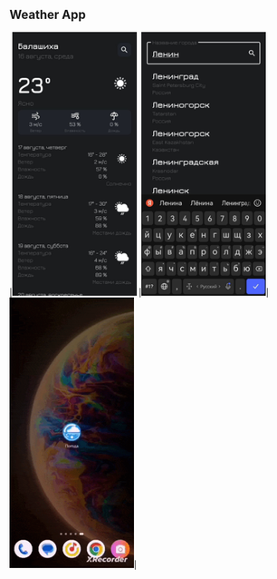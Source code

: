 ## Weather App  
|<img src="https://github.com/SollWar/WeatherApp/blob/dev/screen_1.jpg" width="220">
|<img src="https://github.com/SollWar/WeatherApp/blob/dev/screen_2.jpg" width="220">|
<img src="https://github.com/SollWar/WeatherApp/blob/dev/demo.gif" width="220">|

